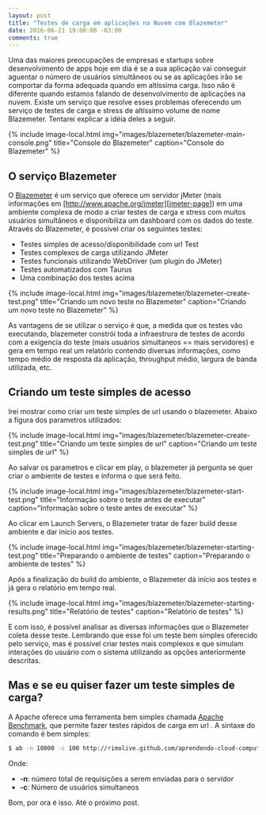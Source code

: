 ```yaml
---
layout: post
title: "Testes de carga em aplicações na Nuvem com Blazemeter"
date: 2016-06-21 19:00:00 -03:00
comments: true
---
```

Uma das maiores preocupações de empresas e startups sobre desenvolvimento de apps hoje em dia é se a sua aplicação
vai conseguir aguentar o número de usuários simultâneos ou se as aplicações irão se comportar da forma adequada quando
em altíssima carga. Isso não é diferente quando estamos falando de desenvolvimento de aplicações na nuvem. Existe um
serviço que resolve esses problemas oferecendo um serviço de testes de carga e stress de altíssimo volume de nome
Blazemeter. Tentarei explicar a idéia deles a seguir.

{% include image-local.html
        img="images/blazemeter/blazemeter-main-console.png"
        title="Console do Blazemeter"
        caption="Console do Blazemeter" %}

O serviço Blazemeter
--------------------
O [Blazemeter][blazemeter-page] é um serviço que oferece um servidor jMeter (mais informações em [http://www.apache.org/jmeter][jmeter-page])
em uma ambiente complexa de modo a criar testes de carga e stress com muitos usuários simultâneos e disponibiliza um
dashboard com os dados do teste. Através do Blazemeter, é possível criar os seguintes testes:

* Testes simples de acesso/disponibilidade com url Test
* Testes complexos de carga utilizando JMeter
* Testes funcionais utilizando WebDriver (um plugin do JMeter)
* Testes automatizados com Taurus
* Uma combinação dos testes acima

{% include image-local.html
        img="images/blazemeter/blazemeter-create-test.png"
        title="Criando um novo teste no Blazemeter"
        caption="Criando um novo teste no Blazemeter" %}

As vantagens de se utilizar o serviço é que, a medida que os testes vão executando, blazemeter constrói toda a infraestrura 
de testes de acordo com a exigencia do teste (mais usuários simultaneos == mais servidores) e gera em tempo real um relatório
contendo diversas informações, como tempo médio de resposta da aplicação, throughput médio, largura de banda utilizada, etc.

Criando um teste simples de acesso
----------------------------------
Irei mostrar como criar um teste simples de url usando o blazemeter. Abaixo a figura dos parametros utilizados:

{% include image-local.html
        img="images/blazemeter/blazemeter-create-test.png"
        title="Criando um teste simples de url" 
        caption="Criando um teste simples de url"  %}

Ao salvar os parametros e clicar em play, o blazemeter já pergunta se quer criar o ambiente de testes e informa o que será
feito.

{% include image-local.html
        img="images/blazemeter/blazemeter-start-test.png"
        title="Informação sobre o teste antes de executar"
        caption="Informação sobre o teste antes de executar" %}

Ao clicar em Launch Servers, o Blazemeter tratar de fazer build desse ambiente e dar inicio aos testes.

{% include image-local.html
        img="images/blazemeter/blazemeter-starting-test.png"
        title="Preparando o ambiente de testes"
        caption="Preparando o ambiente de testes" %}

Após a finalização do build do ambiente, o Blazemeter dá início aos testes e já gera o relatório em tempo real.

{% include image-local.html
        img="images/blazemeter/blazemeter-starting-results.png"
        title="Relatório de testes"
        caption="Relatório de testes" %}

E com isso, é possível analisar as diversas informações que o Blazemeter coleta desse teste. Lembrando que esse foi um teste bem simples oferecido
pelo serviço, mas é possível criar testes mais complexos e que simulam interações do usuário com o sistema utilizando as opções anteriormente descritas.

Mas e se eu quiser fazer um teste simples de carga?
-------------------------------------------------
A Apache oferece uma ferramenta bem simples chamada [Apache Benchmark][ab-page], que permite fazer testes rápidos de carga em url . A sintaxe do comando
é bem simples:

```bash
$ ab -n 10000 -c 100 http://rimolive.github.com/aprendendo-cloud-computing
```

Onde:

* **-n**: número total de requisições a serem enviadas para o servidor
* **-c**: Número de usuários simultaneos

Bom, por ora é isso. Até o próximo post.


[blazemeter-page]: http://blazemeter.com/
[jmeter-page]: http://www.apache.org/jmeter
[ab-page]: http://httpd.apache.org/docs/2.2/programs/ab.html